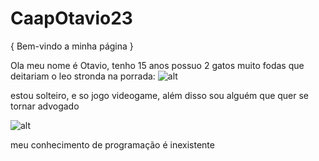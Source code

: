 # CaapOtavio23
{ Bem-vindo a minha página }

Ola meu nome é Otavio, tenho 15 anos
possuo 2 gatos muito fodas que deitariam o leo stronda na porrada:
![alt](https://pbs.twimg.com/media/Ec1TIEIWkAIyzP1?format=jpg&name=900x900)

estou solteiro, e so jogo videogame, além disso sou alguém que quer se tornar advogado

![alt](https://github.com/CapOtavio23/CaapOtavio23/assets/146107938/7d687b5f-8baa-4344-ae41-d359992e54a9)

meu conhecimento de programação é inexistente



